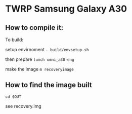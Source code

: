 # TWRP Samsung Galaxy A30

## How to compile it:

To build:

setup envirnoment
`. build/envsetup.sh`

then prepare
`lunch omni_a30-eng`

make the image
`m recoveryimage`

## How to find the image built

`cd $OUT`

see recovery.img
